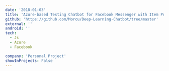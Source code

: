 ```yaml
---
date: '2018-01-03'
title: 'Azure-based Testing Chatbot for Facebook Messenger with Item Purchase Capability'
github: 'https://github.com/Morcu/Deep-Learning-Chatbot/tree/master'
external: ''
android: ''
tech:
  - Js
  - Azure
  - Facebook

company: 'Personal Project'
showInProjects: False
---
```

